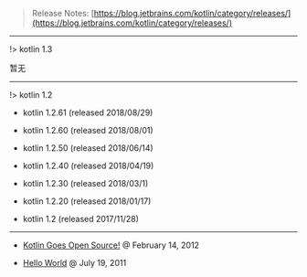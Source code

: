 > Release Notes: [https://blog.jetbrains.com/kotlin/category/releases/](https://blog.jetbrains.com/kotlin/category/releases/)

---

!> kotlin 1.3

暂无

---

!> kotlin 1.2

* kotlin 1.2.61 (released 2018/08/29)

* kotlin 1.2.60 (released 2018/08/01)

* kotlin 1.2.50 (released 2018/06/14)

* kotlin 1.2.40 (released 2018/04/19)

* kotlin 1.2.30 (released 2018/03/1)

* kotlin 1.2.20 (released 2018/01/17)

* kotlin 1.2 (released 2017/11/28)

---

* [Kotlin Goes Open Source!](https://blog.jetbrains.com/kotlin/2012/02/kotlin-goes-open-source-2/) @ February 14, 2012 

* [Hello World](https://blog.jetbrains.com/kotlin/2011/07/hello-world-2/) @ July 19, 2011
